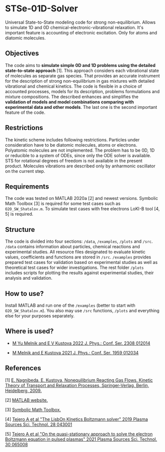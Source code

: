 # STSe-01D-Solver
Universal State-to-State modeling code for strong non-equilibrium. Allows to simulate 1D and 0D chemical-electronic-vibrational relaxation. It's important feature is accounting of electronic excitation. Only for atoms and diatomic molecules.
## Objectives
The code aims to **simulate simple 0D and 1D problems using the detailed state-to-state approach** [1]. This approach considers each vibrational state of molecules as separate gas species. That provides an accurate instrument for the description of strong non-equilibrium in gas mixtures with detailed vibrational and chemical kinetics. The code is flexible in a choice of accounted processes, models for its description, problems formulations and mixture compositions. The described enhances and simplifies the **validation of models and model combinations comparing with experimental data and other models**. The last one is the second important feature of the code.
## Restrictions
The kinetic scheme includes following restrictions. Particles under consideration have to be diatomic molecules, atoms or electrons. Polyatomic molecules are not implemented. The problem has to be 0D, 1D or reducible to a system of ODEs, since only the ODE solver is available. STS for rotational degrees of freedom is not available in the present product. Molecules vibrations are described only by anharmonic oscillator on the current step.
## Requirements
The code was tested on MATLAB 2020a [2] and newest versions. 
Symbolic Math Toolbox [3] is required for some test cases such as `O2O_SW_Shatalov.m`.
To simulate test cases with free electrons LoKI-B tool [4, 5] is required.
## Structure
The code is divided into four sections: `/data`, `/examples`, `/plots` and `/src`. `/data` contains information about particles, chemical reactions and experimental studies. All resource files designated to evaluate kinetic values, coefficients and functions are stored in `/src`. `/examples` provides prepared test cases for validation based on experimental studies as well as theoretical test cases for wider investigations. The rest folder `/plots` includes scripts for plotting the results against experimental studies, their analysis and validation.
## How to use?
Install MATLAB and run one of the `/examples` (better to start with `O2O_SW_Shatalov.m`). You also may use `/src` functions, `/plots` and everything else for your purposes separately.
## Where is used?
- [M Yu Melnik and E V Kustova 2022 J. Phys.: Conf. Ser. 2308 012014](https://DOI.org/10.1088/1742-6596/2308/1/012014)

- [M Melnik and E Kustova 2021 J. Phys.: Conf. Ser. 1959 012034](https://DOI.org/10.1088/1742-6596/1959/1/012034)
## References
[1] [E. Nagnibeda, E. Kustova, Nonequilibrium Reacting Gas Flows. Kinetic Theory of Transport and Relaxation Processes, Springer-Verlag, Berlin, Heidelberg, 2009.](https://doi.org/10.1007/978-3-642-01390-4)

[2] [MATLAB website.](https://www.mathworks.com/products/matlab.html)

[3] [Symbolic Math Toolbox.](https://www.mathworks.com/products/symbolic.html)

[4] [Tejero A et al "The LisbOn KInetics Boltzmann solver" 2019 Plasma Sources Sci. Technol. 28 043001](https://doi.org/10.1088/1361-6595/ab0537)

[5] [Tejero A et al "On the quasi-stationary approach to solve the electron Boltzmann equation in pulsed plasmas" 2021 Plasma Sources Sci. Technol. 30 065008](https://doi.org/10.1088/1361-6595/abf858)